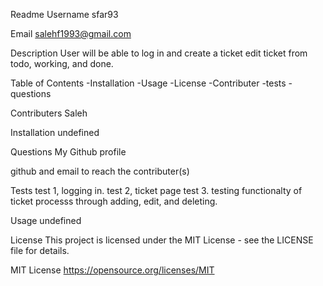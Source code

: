 Readme
Username
sfar93

Email
salehf1993@gmail.com

Description
User will be able to log in and create a ticket edit ticket from todo, working, and done.

Table of Contents
-Installation -Usage -License -Contributer -tests -questions

Contributers
Saleh

Installation
undefined

Questions
My Github profile

github and email to reach the contributer(s)

Tests
test 1, logging in.
test 2, ticket page
test 3. testing functionalty of ticket processs through adding, edit, and deleting. 

Usage
undefined

License
This project is licensed under the MIT License - see the LICENSE file for details.

MIT License https://opensource.org/licenses/MIT